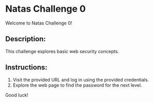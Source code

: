 # Natas Challenge 0

Welcome to Natas Challenge 0!

## Description:
This challenge explores basic web security concepts.

## Instructions:
1. Visit the provided URL and log in using the provided credentials.
2. Explore the web page to find the password for the next level.

Good luck!
